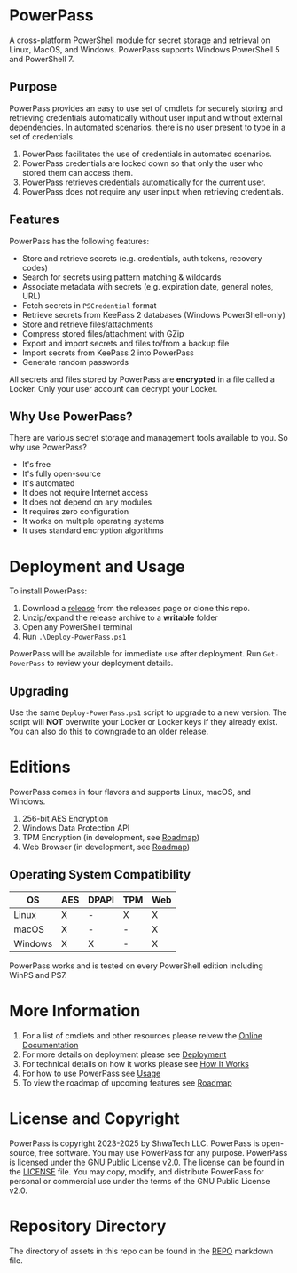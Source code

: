 # PowerPass
A cross-platform PowerShell module for secret storage and retrieval on Linux, MacOS, and Windows.
PowerPass supports Windows PowerShell 5 and PowerShell 7.

## Purpose
PowerPass provides an easy to use set of cmdlets for securely storing and retrieving credentials automatically without user input and without external dependencies. In automated scenarios, there is no user present to type in a set of credentials.

1. PowerPass facilitates the use of credentials in automated scenarios.
2. PowerPass credentials are locked down so that only the user who stored them can access them.
3. PowerPass retrieves credentials automatically for the current user.
4. PowerPass does not require any user input when retrieving credentials.

## Features
PowerPass has the following features:

* Store and retrieve secrets (e.g. credentials, auth tokens, recovery codes)
* Search for secrets using pattern matching & wildcards
* Associate metadata with secrets (e.g. expiration date, general notes, URL)
* Fetch secrets in `PSCredential` format
* Retrieve secrets from KeePass 2 databases (Windows PowerShell-only)
* Store and retrieve files/attachments
* Compress stored files/attachment with GZip
* Export and import secrets and files to/from a backup file
* Import secrets from KeePass 2 into PowerPass
* Generate random passwords

All secrets and files stored by PowerPass are **encrypted** in a file called a Locker.
Only your user account can decrypt your Locker.

## Why Use PowerPass?
There are various secret storage and management tools available to you.
So why use PowerPass?

* It's free
* It's fully open-source
* It's automated
* It does not require Internet access
* It does not depend on any modules
* It requires zero configuration
* It works on multiple operating systems
* It uses standard encryption algorithms

# Deployment and Usage
To install PowerPass:

1. Download a [release](https://github.com/chopinrlz/powerpass/releases) from the releases page or clone this repo.
2. Unzip/expand the release archive to a **writable** folder
3. Open any PowerShell terminal
4. Run `.\Deploy-PowerPass.ps1`

PowerPass will be available for immediate use after deployment.
Run `Get-PowerPass` to review your deployment details.

## Upgrading
Use the same `Deploy-PowerPass.ps1` script to upgrade to a new version.
The script will **NOT** overwrite your Locker or Locker keys if they already exist.
You can also do this to downgrade to an older release.

# Editions
PowerPass comes in four flavors and supports Linux, macOS, and Windows.
1. 256-bit AES Encryption
2. Windows Data Protection API
3. TPM Encryption (in development, see [Roadmap](https://chopinrlz.github.io/powerpass/roadmap))
4. Web Browser (in development, see [Roadmap](https://chopinrlz.github.io/powerpass/roadmap))

## Operating System Compatibility
| OS | AES | DPAPI | TPM | Web |
| - | - | - | - | - |
| Linux | X | - | X | X |
| macOS | X | - | - | X |
| Windows | X | X | - | X |

PowerPass works and is tested on every PowerShell edition including WinPS and PS7.

# More Information
1. For a list of cmdlets and other resources please reivew the [Online Documentation](https://chopinrlz.github.io/powerpass)
2. For more details on deployment please see [Deployment](https://chopinrlz.github.io/powerpass/deployment)
3. For technical details on how it works please see [How It Works](https://chopinrlz.github.io/powerpass/readme-cont)
4. For how to use PowerPass see [Usage](https://chopinrlz.github.io/powerpass/usage)
5. To view the roadmap of upcoming features see [Roadmap](https://chopinrlz.github.io/powerpass/roadmap)

# License and Copyright
PowerPass is copyright 2023-2025 by ShwaTech LLC.
PowerPass is open-source, free software. You may use PowerPass for any purpose.
PowerPass is licensed under the GNU Public License v2.0.
The license can be found in the [LICENSE](https://github.com/chopinrlz/powerpass/blob/main/LICENSE) file.
You may copy, modify, and distribute PowerPass for personal or commercial use under the terms of the GNU Public License v2.0.

# Repository Directory
The directory of assets in this repo can be found in the [REPO](https://github.com/chopinrlz/powerpass/blob/main/REPO.md) markdown file.